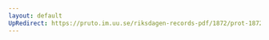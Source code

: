```yaml
---
layout: default
UpRedirect: https://pruto.im.uu.se/riksdagen-records-pdf/1872/prot-1872--fk--501/prot-1872--fk--501_011.pdf
---
```

